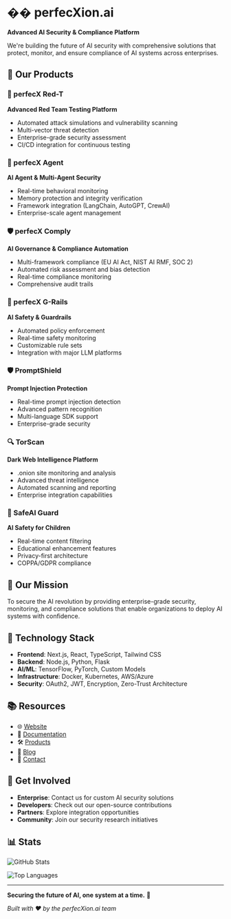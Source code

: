 # ��️ perfecXion.ai

**Advanced AI Security & Compliance Platform**

We're building the future of AI security with comprehensive solutions that protect, monitor, and ensure compliance of AI systems across enterprises.

## 🚀 Our Products

### 🔴 perfecX Red-T
**Advanced Red Team Testing Platform**
- Automated attack simulations and vulnerability scanning
- Multi-vector threat detection
- Enterprise-grade security assessment
- CI/CD integration for continuous testing

### 🤖 perfecX Agent  
**AI Agent & Multi-Agent Security**
- Real-time behavioral monitoring
- Memory protection and integrity verification
- Framework integration (LangChain, AutoGPT, CrewAI)
- Enterprise-scale agent management

### 🛡️ perfecX Comply
**AI Governance & Compliance Automation**
- Multi-framework compliance (EU AI Act, NIST AI RMF, SOC 2)
- Automated risk assessment and bias detection
- Real-time compliance monitoring
- Comprehensive audit trails

### 🚦 perfecX G-Rails
**AI Safety & Guardrails**
- Automated policy enforcement
- Real-time safety monitoring
- Customizable rule sets
- Integration with major LLM platforms

### 🛡️ PromptShield
**Prompt Injection Protection**
- Real-time prompt injection detection
- Advanced pattern recognition
- Multi-language SDK support
- Enterprise-grade security

### 🔍 TorScan
**Dark Web Intelligence Platform**
- .onion site monitoring and analysis
- Advanced threat intelligence
- Automated scanning and reporting
- Enterprise integration capabilities

### 🧒 SafeAI Guard
**AI Safety for Children**
- Real-time content filtering
- Educational enhancement features
- Privacy-first architecture
- COPPA/GDPR compliance

## 🎯 Our Mission

To secure the AI revolution by providing enterprise-grade security, monitoring, and compliance solutions that enable organizations to deploy AI systems with confidence.

## 🔧 Technology Stack

- **Frontend**: Next.js, React, TypeScript, Tailwind CSS
- **Backend**: Node.js, Python, Flask
- **AI/ML**: TensorFlow, PyTorch, Custom Models
- **Infrastructure**: Docker, Kubernetes, AWS/Azure
- **Security**: OAuth2, JWT, Encryption, Zero-Trust Architecture

## 📚 Resources

- 🌐 [Website](https://perfecxion.ai)
- 📖 [Documentation](https://perfecxion.ai/docs)
- 🛠️ [Products](https://perfecxion.ai/products)
- 📝 [Blog](https://perfecxion.ai/blog)
- 📧 [Contact](https://perfecxion.ai/contact)

## 🤝 Get Involved

- **Enterprise**: Contact us for custom AI security solutions
- **Developers**: Check out our open-source contributions
- **Partners**: Explore integration opportunities
- **Community**: Join our security research initiatives

## 📊 Stats

![GitHub Stats](https://github-readme-stats.vercel.app/api?username=perfecxion-ai&show_icons=true&theme=radical)

![Top Languages](https://github-readme-stats.vercel.app/api/top-langs/?username=perfecxion-ai&layout=compact&theme=radical)

---

**Securing the future of AI, one system at a time.** 🚀

*Built with ❤️ by the perfecXion.ai team*
